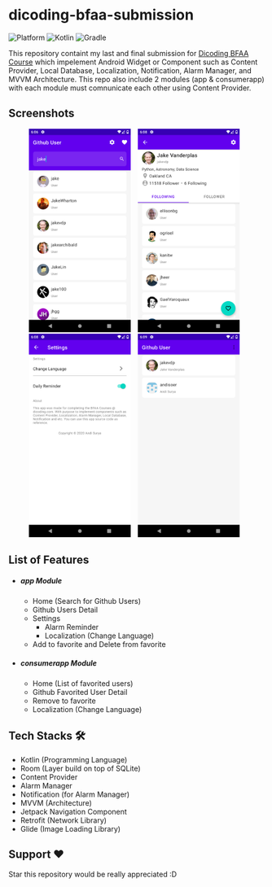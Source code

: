 # dicoding-bfaa-submission
![Platform](https://img.shields.io/badge/platform-Android-green.svg) ![Kotlin](https://img.shields.io/badge/kotlin-1.3.72-blue.svg) ![Gradle](https://img.shields.io/badge/gradle-4.0.1-%2366DCB8.svg)

This repository containt my last and final submission for [Dicoding BFAA Course](https://www.dicoding.com/academies/14) which impelement Android Widget or Component such as Content Provider, Local Database, Localization, Notification, Alarm Manager, and MVVM Architecture. This repo also include 2 modules (app & consumerapp) with each module must comnunicate each other using Content Provider.

## Screenshots
<p align="center">
    <img src="screenshots/home-app.png"
        alt="Home (app Module)"    
        style="margin-right: 10px;"    
        width="200" />
    <img src="screenshots/detail-app.png"
        alt="Detail Profile (app Module)"    
        style="margin-right: 10px;"    
        width="200" />
    <img src="screenshots/settings-app.png"
        alt="Settings (app Module)"    
        style="margin-right: 10px;"    
        width="200" />
    <img src="screenshots/home-consumerapp.png"
        alt="Home (consumerapp Module)"    
        style="margin-right: 10px;"    
        width="200" />
</p>

## List of Features
- ##### app Module
  - Home (Search for Github Users)
  - Github Users Detail
  - Settings
    - Alarm Reminder
    - Localization (Change Language)
  - Add to favorite and Delete from favorite
- ##### consumerapp Module
  - Home (List of favorited users)
  - Github Favorited User Detail
  - Remove to favorite
  - Localization (Change Language)
  
## Tech Stacks 🛠
- Kotlin (Programming Language)
- Room (Layer build on top of SQLite)
- Content Provider
- Alarm Manager
- Notification (for Alarm Manager)
- MVVM (Architecture)
- Jetpack Navigation Component
- Retrofit (Network Library)
- Glide (Image Loading Library)

## Support ❤️
Star this repository would be really appreciated :D
